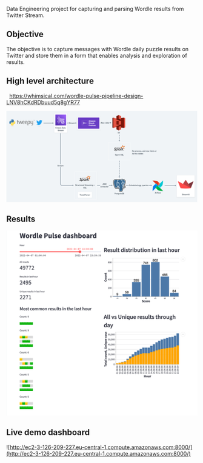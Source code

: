 Data Engineering project for capturing and parsing Wordle results from Twitter Stream.

## Objective

The objective is to capture messages with Wordle daily puzzle results on Twitter and store them in a form that enables analysis and exploration of results. 

## High level architecture

  https://whimsical.com/wordle-pulse-pipeline-design-LNV8hCKdRDbuud5q8gYR77

  ![Whimsical diagram](static/whimsical_diagram.png?raw=true)

## Results

![Streamlit dashboard](static/dashboard_printscreen.png?raw=true)


## Live demo dashboard

![http://ec2-3-126-209-227.eu-central-1.compute.amazonaws.com:8000/](http://ec2-3-126-209-227.eu-central-1.compute.amazonaws.com:8000/)
